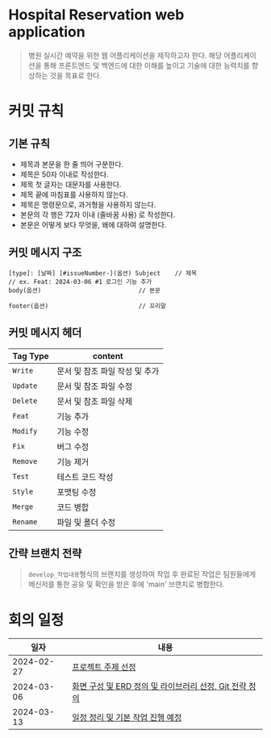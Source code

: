 # Hospital Reservation web application

> 병원 실시간 예약을 위한 웹 어플리케이션을 제작하고자 한다. 해당 어플리케이션을 통해 프론트엔드 및 백엔드에 대한 이해를 높이고 기술에 대한 능력치를 향상하는 것을 목표로 한다.

# 커밋 규칙

## 기본 규칙

- 제목과 본문을 한 줄 띄어 구분한다.
- 제목은 50자 이내로 작성한다.
- 제목 첫 글자는 대문자를 사용한다.
- 제목 끝에 마침표를 사용하지 않는다.
- 제목은 명령문으로, 과거형을 사용하지 않는다.
- 본문의 각 행은 72자 이내 (줄바꿈 사용) 로 작성한다.
- 본문은 어떻게 보다 무엇을, 왜에 대하여 설명한다.

## 커밋 메시지 구조

```
[type]: [날짜] [#issueNumber-](옵션) Subject    // 제목
// ex. Feat: 2024-03-06 #1 로그인 기능 추가
body(옵션)                           // 본문

footer(옵션)                         // 꼬리말
```

## 커밋 메시지 헤더

| Tag Type | content                        |
| -------- | ------------------------------ |
| `Write`  | 문서 및 참조 파일 작성 및 추가 |
| `Update` | 문서 및 참조 파일 수정         |
| `Delete` | 문서 및 참조 파일 삭제         |
| `Feat`   | 기능 추가                      |
| `Modify` | 기능 수정                      |
| `Fix`    | 버그 수정                      |
| `Remove` | 기능 제거                      |
| `Test`   | 테스트 코드 작성               |
| `Style`  | 포맷팅 수정                    |
| `Merge`  | 코드 병합                      |
| `Rename` | 파일 및 폴더 수정              |

## 간략 브랜치 전략

> `develop_작업내용`형식의 브랜치를 생성하여 작업 후 완료된 작업은 팀원들에게 메신저를 통한 공유 및 확인을 받은 후에 'main' 브랜치로 병합한다.

# 회의 일정

| 일자       | 내용                                                                                                                                        |
| ---------- | ------------------------------------------------------------------------------------------------------------------------------------------- |
| 2024-02-27 | [프로젝트 주제 선정](https://github.com/PJ-TEAM-Vitamin/Hospital_reservation_web_application/issues/1)                                      |
| 2024-03-06 | [화면 구성 및 ERD 정의 및 라이브러리 선정, Git 전략 정의](https://github.com/PJ-TEAM-Vitamin/Hospital_reservation_web_application/issues/2) |
| 2024-03-13 | [일정 정리 및 기본 작업 진행 예정](https://github.com/PJ-TEAM-Vitamin/Hospital_reservation_web_application/issues/3)                        |

